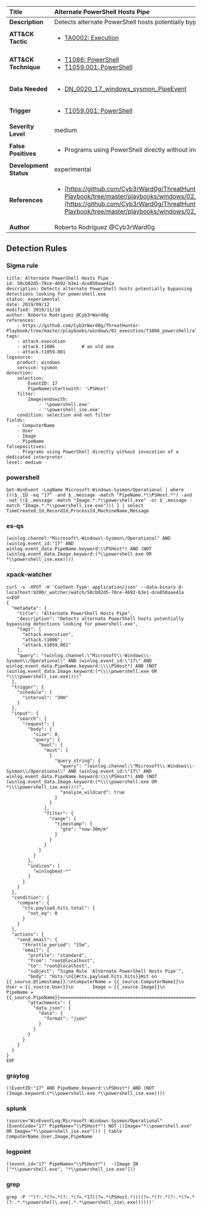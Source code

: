 | Title                    | Alternate PowerShell Hosts Pipe       |
|:-------------------------|:------------------|
| **Description**          | Detects alternate PowerShell hosts potentially bypassing detections looking for powershell.exe |
| **ATT&amp;CK Tactic**    |  <ul><li>[TA0002: Execution](https://attack.mitre.org/tactics/TA0002)</li></ul>  |
| **ATT&amp;CK Technique** | <ul><li>[T1086: PowerShell](https://attack.mitre.org/techniques/T1086)</li><li>[T1059.001: PowerShell](https://attack.mitre.org/techniques/T1059/001)</li></ul>  |
| **Data Needed**          | <ul><li>[DN_0020_17_windows_sysmon_PipeEvent](../Data_Needed/DN_0020_17_windows_sysmon_PipeEvent.md)</li></ul>  |
| **Trigger**              | <ul><li>[T1059.001: PowerShell](../Triggers/T1059.001.md)</li></ul>  |
| **Severity Level**       | medium |
| **False Positives**      | <ul><li>Programs using PowerShell directly without invocation of a dedicated interpreter.</li></ul>  |
| **Development Status**   | experimental |
| **References**           | <ul><li>[https://github.com/Cyb3rWard0g/ThreatHunter-Playbook/tree/master/playbooks/windows/02_execution/T1086_powershell/alternate_signed_powershell_hosts.md](https://github.com/Cyb3rWard0g/ThreatHunter-Playbook/tree/master/playbooks/windows/02_execution/T1086_powershell/alternate_signed_powershell_hosts.md)</li></ul>  |
| **Author**               | Roberto Rodriguez @Cyb3rWard0g |


## Detection Rules

### Sigma rule

```
title: Alternate PowerShell Hosts Pipe
id: 58cb02d5-78ce-4692-b3e1-dce850aae41a
description: Detects alternate PowerShell hosts potentially bypassing detections looking for powershell.exe
status: experimental
date: 2019/09/12
modified: 2019/11/10
author: Roberto Rodriguez @Cyb3rWard0g
references:
    - https://github.com/Cyb3rWard0g/ThreatHunter-Playbook/tree/master/playbooks/windows/02_execution/T1086_powershell/alternate_signed_powershell_hosts.md
tags:
    - attack.execution
    - attack.t1086          # an old one
    - attack.t1059.001
logsource:
    product: windows
    service: sysmon
detection:
    selection:
        EventID: 17
        PipeName|startswith: '\PSHost'
    filter:
        Image|endswith:
            - '\powershell.exe'
            - '\powershell_ise.exe'
    condition: selection and not filter
fields:
    - ComputerName
    - User
    - Image
    - PipeName
falsepositives:
    - Programs using PowerShell directly without invocation of a dedicated interpreter.
level: medium

```





### powershell
    
```
Get-WinEvent -LogName Microsoft-Windows-Sysmon/Operational | where {(($_.ID -eq "17" -and $_.message -match "PipeName.*\\PSHost.*") -and  -not (($_.message -match "Image.*.*\\powershell.exe" -or $_.message -match "Image.*.*\\powershell_ise.exe"))) } | select TimeCreated,Id,RecordId,ProcessId,MachineName,Message
```


### es-qs
    
```
(winlog.channel:"Microsoft\-Windows\-Sysmon\/Operational" AND (winlog.event_id:"17" AND winlog.event_data.PipeName.keyword:\\PSHost*) AND (NOT (winlog.event_data.Image.keyword:(*\\powershell.exe OR *\\powershell_ise.exe))))
```


### xpack-watcher
    
```
curl -s -XPUT -H 'Content-Type: application/json' --data-binary @- localhost:9200/_watcher/watch/58cb02d5-78ce-4692-b3e1-dce850aae41a <<EOF
{
  "metadata": {
    "title": "Alternate PowerShell Hosts Pipe",
    "description": "Detects alternate PowerShell hosts potentially bypassing detections looking for powershell.exe",
    "tags": [
      "attack.execution",
      "attack.t1086",
      "attack.t1059.001"
    ],
    "query": "(winlog.channel:\"Microsoft\\-Windows\\-Sysmon\\/Operational\" AND (winlog.event_id:\"17\" AND winlog.event_data.PipeName.keyword:\\\\PSHost*) AND (NOT (winlog.event_data.Image.keyword:(*\\\\powershell.exe OR *\\\\powershell_ise.exe))))"
  },
  "trigger": {
    "schedule": {
      "interval": "30m"
    }
  },
  "input": {
    "search": {
      "request": {
        "body": {
          "size": 0,
          "query": {
            "bool": {
              "must": [
                {
                  "query_string": {
                    "query": "(winlog.channel:\"Microsoft\\-Windows\\-Sysmon\\/Operational\" AND (winlog.event_id:\"17\" AND winlog.event_data.PipeName.keyword:\\\\PSHost*) AND (NOT (winlog.event_data.Image.keyword:(*\\\\powershell.exe OR *\\\\powershell_ise.exe))))",
                    "analyze_wildcard": true
                  }
                }
              ],
              "filter": {
                "range": {
                  "timestamp": {
                    "gte": "now-30m/m"
                  }
                }
              }
            }
          }
        },
        "indices": [
          "winlogbeat-*"
        ]
      }
    }
  },
  "condition": {
    "compare": {
      "ctx.payload.hits.total": {
        "not_eq": 0
      }
    }
  },
  "actions": {
    "send_email": {
      "throttle_period": "15m",
      "email": {
        "profile": "standard",
        "from": "root@localhost",
        "to": "root@localhost",
        "subject": "Sigma Rule 'Alternate PowerShell Hosts Pipe'",
        "body": "Hits:\n{{#ctx.payload.hits.hits}}Hit on {{_source.@timestamp}}:\nComputerName = {{_source.ComputerName}}\n        User = {{_source.User}}\n       Image = {{_source.Image}}\n    PipeName = {{_source.PipeName}}================================================================================\n{{/ctx.payload.hits.hits}}",
        "attachments": {
          "data.json": {
            "data": {
              "format": "json"
            }
          }
        }
      }
    }
  }
}
EOF

```


### graylog
    
```
((EventID:"17" AND PipeName.keyword:\\PSHost*) AND (NOT (Image.keyword:(*\\powershell.exe *\\powershell_ise.exe))))
```


### splunk
    
```
(source="WinEventLog:Microsoft-Windows-Sysmon/Operational" (EventCode="17" PipeName="\\PSHost*") NOT ((Image="*\\powershell.exe" OR Image="*\\powershell_ise.exe"))) | table ComputerName,User,Image,PipeName
```


### logpoint
    
```
((event_id="17" PipeName="\\PSHost*")  -(Image IN ["*\\powershell.exe", "*\\powershell_ise.exe"]))
```


### grep
    
```
grep -P '^(?:.*(?=.*(?:.*(?=.*17)(?=.*\PSHost.*)))(?=.*(?!.*(?:.*(?=.*(?:.*.*\powershell\.exe|.*.*\powershell_ise\.exe))))))'
```




